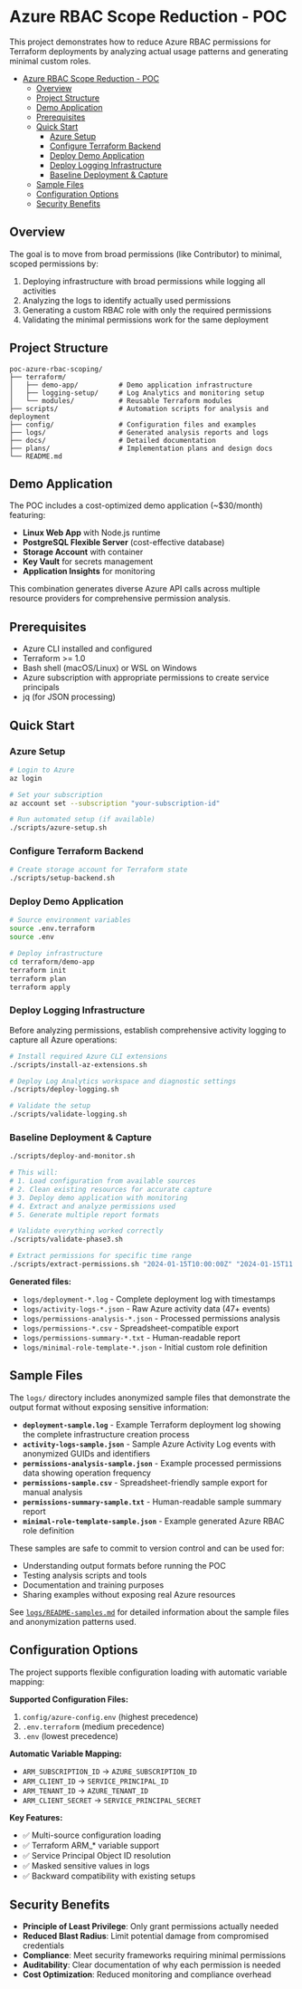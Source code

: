 # Azure RBAC Scope Reduction - POC

This project demonstrates how to reduce Azure RBAC permissions for Terraform deployments by analyzing actual usage patterns and generating minimal custom roles.

- [Azure RBAC Scope Reduction - POC](#azure-rbac-scope-reduction---poc)
  - [Overview](#overview)
  - [Project Structure](#project-structure)
  - [Demo Application](#demo-application)
  - [Prerequisites](#prerequisites)
  - [Quick Start](#quick-start)
    - [Azure Setup](#azure-setup)
    - [Configure Terraform Backend](#configure-terraform-backend)
    - [Deploy Demo Application](#deploy-demo-application)
    - [Deploy Logging Infrastructure](#deploy-logging-infrastructure)
    - [Baseline Deployment \& Capture](#baseline-deployment--capture)
  - [Sample Files](#sample-files)
  - [Configuration Options](#configuration-options)
  - [Security Benefits](#security-benefits)

## Overview

The goal is to move from broad permissions (like Contributor) to minimal, scoped permissions by:

1. Deploying infrastructure with broad permissions while logging all activities
2. Analyzing the logs to identify actually used permissions
3. Generating a custom RBAC role with only the required permissions
4. Validating the minimal permissions work for the same deployment

## Project Structure

```
poc-azure-rbac-scoping/
├── terraform/
│   ├── demo-app/          # Demo application infrastructure
│   ├── logging-setup/     # Log Analytics and monitoring setup
│   └── modules/           # Reusable Terraform modules
├── scripts/               # Automation scripts for analysis and deployment
├── config/                # Configuration files and examples
├── logs/                  # Generated analysis reports and logs
├── docs/                  # Detailed documentation
├── plans/                 # Implementation plans and design docs
└── README.md
```

## Demo Application

The POC includes a cost-optimized demo application (~$30/month) featuring:

- **Linux Web App** with Node.js runtime
- **PostgreSQL Flexible Server** (cost-effective database)
- **Storage Account** with container
- **Key Vault** for secrets management
- **Application Insights** for monitoring

This combination generates diverse Azure API calls across multiple resource providers for comprehensive permission analysis.

## Prerequisites

- Azure CLI installed and configured
- Terraform >= 1.0
- Bash shell (macOS/Linux) or WSL on Windows
- Azure subscription with appropriate permissions to create service principals
- jq (for JSON processing)

## Quick Start

### Azure Setup

```bash
# Login to Azure
az login

# Set your subscription
az account set --subscription "your-subscription-id"

# Run automated setup (if available)
./scripts/azure-setup.sh
```

### Configure Terraform Backend

```bash
# Create storage account for Terraform state
./scripts/setup-backend.sh
```

### Deploy Demo Application

```bash
# Source environment variables
source .env.terraform
source .env

# Deploy infrastructure
cd terraform/demo-app
terraform init
terraform plan
terraform apply
```

### Deploy Logging Infrastructure

Before analyzing permissions, establish comprehensive activity logging to capture all Azure operations:

```bash
# Install required Azure CLI extensions
./scripts/install-az-extensions.sh

# Deploy Log Analytics workspace and diagnostic settings
./scripts/deploy-logging.sh

# Validate the setup
./scripts/validate-logging.sh
```

### Baseline Deployment & Capture

```bash
./scripts/deploy-and-monitor.sh

# This will:
# 1. Load configuration from available sources
# 2. Clean existing resources for accurate capture
# 3. Deploy demo application with monitoring
# 4. Extract and analyze permissions used
# 5. Generate multiple report formats

# Validate everything worked correctly
./scripts/validate-phase3.sh

# Extract permissions for specific time range
./scripts/extract-permissions.sh "2024-01-15T10:00:00Z" "2024-01-15T11:00:00Z"
```

**Generated files:**
- `logs/deployment-*.log` - Complete deployment log with timestamps
- `logs/activity-logs-*.json` - Raw Azure activity data (47+ events)
- `logs/permissions-analysis-*.json` - Processed permissions analysis
- `logs/permissions-*.csv` - Spreadsheet-compatible export
- `logs/permissions-summary-*.txt` - Human-readable report
- `logs/minimal-role-template-*.json` - Initial custom role definition

## Sample Files

The `logs/` directory includes anonymized sample files that demonstrate the output format without exposing sensitive information:

- **`deployment-sample.log`** - Example Terraform deployment log showing the complete infrastructure creation process
- **`activity-logs-sample.json`** - Sample Azure Activity Log events with anonymized GUIDs and identifiers
- **`permissions-analysis-sample.json`** - Example processed permissions data showing operation frequency
- **`permissions-sample.csv`** - Spreadsheet-friendly sample export for manual analysis
- **`permissions-summary-sample.txt`** - Human-readable sample summary report
- **`minimal-role-template-sample.json`** - Example generated Azure RBAC role definition

These samples are safe to commit to version control and can be used for:
- Understanding output formats before running the POC
- Testing analysis scripts and tools
- Documentation and training purposes
- Sharing examples without exposing real Azure resources

See [`logs/README-samples.md`](logs/README-samples.md) for detailed information about the sample files and anonymization patterns used.

## Configuration Options

The project supports flexible configuration loading with automatic variable mapping:

**Supported Configuration Files:**
1. `config/azure-config.env` (highest precedence)
2. `.env.terraform` (medium precedence) 
3. `.env` (lowest precedence)

**Automatic Variable Mapping:**
- `ARM_SUBSCRIPTION_ID` → `AZURE_SUBSCRIPTION_ID`
- `ARM_CLIENT_ID` → `SERVICE_PRINCIPAL_ID`
- `ARM_TENANT_ID` → `AZURE_TENANT_ID`
- `ARM_CLIENT_SECRET` → `SERVICE_PRINCIPAL_SECRET`

**Key Features:**
- ✅ Multi-source configuration loading
- ✅ Terraform ARM_* variable support
- ✅ Service Principal Object ID resolution
- ✅ Masked sensitive values in logs
- ✅ Backward compatibility with existing setups

## Security Benefits

- **Principle of Least Privilege**: Only grant permissions actually needed
- **Reduced Blast Radius**: Limit potential damage from compromised credentials
- **Compliance**: Meet security frameworks requiring minimal permissions
- **Auditability**: Clear documentation of why each permission is needed
- **Cost Optimization**: Reduced monitoring and compliance overhead
